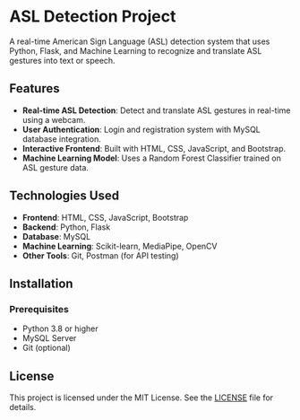 # ASL Detection Project

A real-time American Sign Language (ASL) detection system that uses Python, Flask, and Machine Learning to recognize and translate ASL gestures into text or speech.

## Features
- **Real-time ASL Detection**: Detect and translate ASL gestures in real-time using a webcam.
- **User Authentication**: Login and registration system with MySQL database integration.
- **Interactive Frontend**: Built with HTML, CSS, JavaScript, and Bootstrap.
- **Machine Learning Model**: Uses a Random Forest Classifier trained on ASL gesture data.

## Technologies Used
- **Frontend**: HTML, CSS, JavaScript, Bootstrap
- **Backend**: Python, Flask
- **Database**: MySQL
- **Machine Learning**: Scikit-learn, MediaPipe, OpenCV
- **Other Tools**: Git, Postman (for API testing)

## Installation
### Prerequisites
- Python 3.8 or higher
- MySQL Server
- Git (optional)

## License
This project is licensed under the MIT License. See the [LICENSE](LICENSE) file for details.
